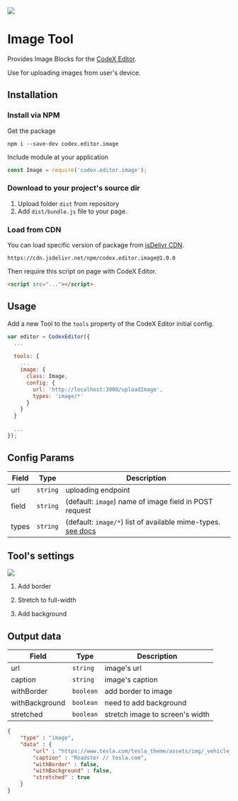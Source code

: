 ![](https://badgen.net/badge/CodeX%20Editor/v2.0/blue)

# Image Tool

Provides Image Blocks for the [CodeX Editor](https://ifmo.su/editor).

Use for uploading images from user's device.

## Installation

### Install via NPM

Get the package

```shell
npm i --save-dev codex.editor.image
```

Include module at your application

```javascript
const Image = require('codex.editor.image');
```

### Download to your project's source dir

1. Upload folder `dist` from repository
2. Add `dist/bundle.js` file to your page.

### Load from CDN

You can load specific version of package from [jsDelivr CDN](https://www.jsdelivr.com/package/npm/codex.editor.image).

`https://cdn.jsdelivr.net/npm/codex.editor.image@1.0.0`

Then require this script on page with CodeX Editor.

```html
<script src="..."></script>
```

## Usage

Add a new Tool to the `tools` property of the CodeX Editor initial config.

```javascript
var editor = CodexEditor({
  ...
  
  tools: {
    ...
    image: {
      class: Image,
      config: {
        url: 'http://localhost:3000/uploadImage',
        types: 'image/*'
      }
    }
  }
  
  ...
});
```

## Config Params 

| Field | Type     | Description        |
| ----- | -------- | ------------------ |
| url   | `string` | uploading endpoint |
| field | `string` | (default: `image`) name of image field in POST request |
| types | `string` | (default: `image/*`) list of available mime-types. [see docs](https://github.com/codex-team/ajax#accept-string) |

## Tool's settings

![](https://capella.pics/c74cdeec-3405-48ac-a960-f784188cf9b4.jpg)

1. Add border

2. Stretch to full-width

3. Add background

## Output data

| Field          | Type      | Description                     |
| -------------- | --------- | ------------------------------- |
| url            | `string`  | image's url                     |
| caption        | `string`  | image's caption                 |
| withBorder     | `boolean` | add border to image             |
| withBackground | `boolean` | need to add background          |
| stretched      | `boolean` | stretch image to screen's width |


```json
{
    "type" : "image",
    "data" : {
        "url" : "https://www.tesla.com/tesla_theme/assets/img/_vehicle_redesign/roadster_and_semi/roadster/hero.jpg",
        "caption" : "Roadster // tesla.com",
        "withBorder" : false,
        "withBackground" : false,
        "stretched" : true
    }
}
```
